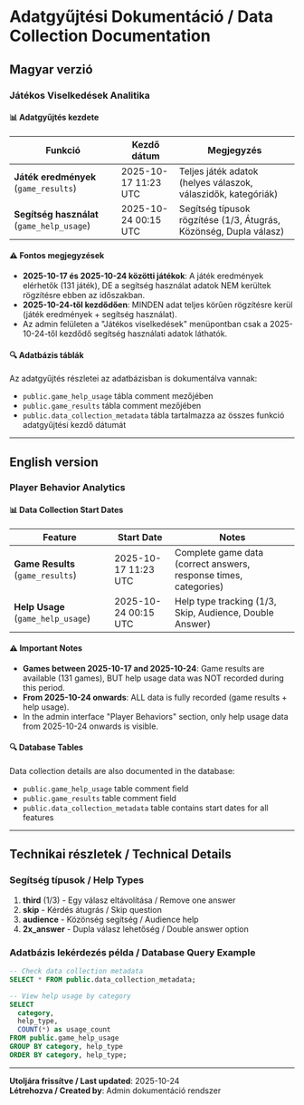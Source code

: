 # Adatgyűjtési Dokumentáció / Data Collection Documentation

## Magyar verzió

### Játékos Viselkedések Analitika

#### 📊 Adatgyűjtés kezdete

| Funkció | Kezdő dátum | Megjegyzés |
|---------|-------------|------------|
| **Játék eredmények** (`game_results`) | 2025-10-17 11:23 UTC | Teljes játék adatok (helyes válaszok, válaszidők, kategóriák) |
| **Segítség használat** (`game_help_usage`) | 2025-10-24 00:15 UTC | Segítség típusok rögzítése (1/3, Átugrás, Közönség, Dupla válasz) |

#### ⚠️ Fontos megjegyzések

- **2025-10-17 és 2025-10-24 közötti játékok**: A játék eredmények elérhetők (131 játék), DE a segítség használat adatok NEM kerültek rögzítésre ebben az időszakban.
- **2025-10-24-től kezdődően**: MINDEN adat teljes körűen rögzítésre kerül (játék eredmények + segítség használat).
- Az admin felületen a "Játékos viselkedések" menüpontban csak a 2025-10-24-től kezdődő segítség használati adatok láthatók.

#### 🔍 Adatbázis táblák

Az adatgyűjtés részletei az adatbázisban is dokumentálva vannak:
- `public.game_help_usage` tábla comment mezőjében
- `public.game_results` tábla comment mezőjében  
- `public.data_collection_metadata` tábla tartalmazza az összes funkció adatgyűjtési kezdő dátumát

---

## English version

### Player Behavior Analytics

#### 📊 Data Collection Start Dates

| Feature | Start Date | Notes |
|---------|------------|-------|
| **Game Results** (`game_results`) | 2025-10-17 11:23 UTC | Complete game data (correct answers, response times, categories) |
| **Help Usage** (`game_help_usage`) | 2025-10-24 00:15 UTC | Help type tracking (1/3, Skip, Audience, Double Answer) |

#### ⚠️ Important Notes

- **Games between 2025-10-17 and 2025-10-24**: Game results are available (131 games), BUT help usage data was NOT recorded during this period.
- **From 2025-10-24 onwards**: ALL data is fully recorded (game results + help usage).
- In the admin interface "Player Behaviors" section, only help usage data from 2025-10-24 onwards is visible.

#### 🔍 Database Tables

Data collection details are also documented in the database:
- `public.game_help_usage` table comment field
- `public.game_results` table comment field
- `public.data_collection_metadata` table contains start dates for all features

---

## Technikai részletek / Technical Details

### Segítség típusok / Help Types

1. **third** (1/3) - Egy válasz eltávolítása / Remove one answer
2. **skip** - Kérdés átugrás / Skip question
3. **audience** - Közönség segítség / Audience help
4. **2x_answer** - Dupla válasz lehetőség / Double answer option

### Adatbázis lekérdezés példa / Database Query Example

```sql
-- Check data collection metadata
SELECT * FROM public.data_collection_metadata;

-- View help usage by category
SELECT 
  category,
  help_type,
  COUNT(*) as usage_count
FROM public.game_help_usage
GROUP BY category, help_type
ORDER BY category, help_type;
```

---

**Utoljára frissítve / Last updated**: 2025-10-24  
**Létrehozva / Created by**: Admin dokumentáció rendszer
